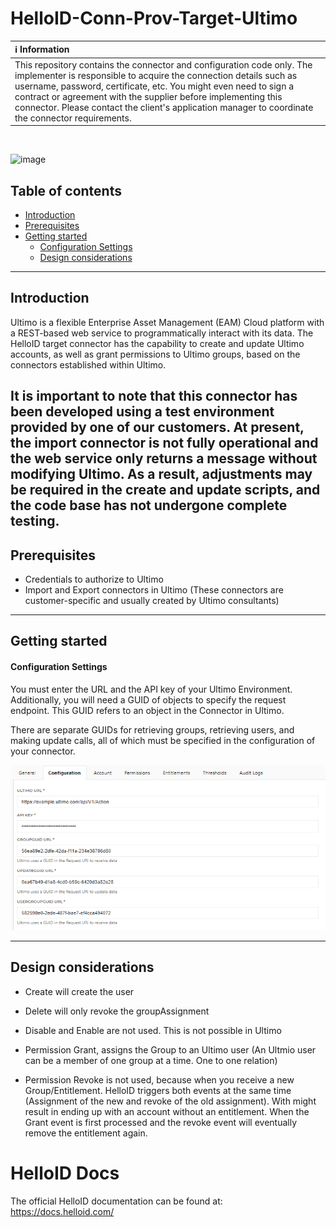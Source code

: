 # HelloID-Conn-Prov-Target-Ultimo

| :information_source: Information |
|:---------------------------|
| This repository contains the connector and configuration code only. The implementer is responsible to acquire the connection details such as username, password, certificate, etc. You might even need to sign a contract or agreement with the supplier before implementing this connector. Please contact the client's application manager to coordinate the connector requirements.       |

<br />

![image](https://www.ultimo.com/cms/wp-content/uploads/2020/02/Ultimo.png)



## Table of contents

* [Introduction](#Introduction)
* [Prerequisites](#Prerequisites)
* [Getting started](#Getting-started)
  * [Configuration Settings](#Configuration-Settings)
  * [Design considerations](#Design-considerations)

---

## Introduction

Ultimo is a flexible Enterprise Asset Management (EAM) Cloud platform with a REST-based web service to programmatically interact with its data. 
The HelloID target connector has the capability to create and update Ultimo accounts, as well as grant permissions to Ultimo groups, based on the connectors established within Ultimo.

It is important to note that this connector has been developed using a test environment provided by one of our customers. At present, the import connector is not fully operational and the web service only returns a message without modifying Ultimo. As a result, adjustments may be required in the create and update scripts, and the code base has not undergone complete testing.
---


## Prerequisites

 - Credentials to authorize to Ultimo
 - Import and Export connectors in Ultimo (These connectors are customer-specific and usually created by Ultimo consultants)

---

## Getting started

#### Configuration Settings
 
You must enter the URL and the API key of your Ultimo Environment. Additionally, you will need a GUID of objects to specify the request endpoint. This GUID refers to an object in the Connector in Ultimo. 

There are separate GUIDs for retrieving groups, retrieving users, and making update calls, all of which must be specified in the configuration of your connector.

![image](./UltimoExample..png)

---

## Design considerations

- Create will create the user
- Delete will only revoke the groupAssignment
- Disable and Enable are not used. This is not possible in Ultimo

- Permission Grant, assigns the Group to an Ultimo user  (An Ultmio user can be a member of one group at a time. One to one relation)
- Permission Revoke is not used, because when you receive a new Group/Entitlement. HelloID triggers both events at the same time (Assignment of the new and revoke of the old assignment). With might result in ending up with an account without an entitlement. When the Grant event is first processed and the revoke event will eventually remove the entitlement again.

# HelloID Docs
The official HelloID documentation can be found at: https://docs.helloid.com/
